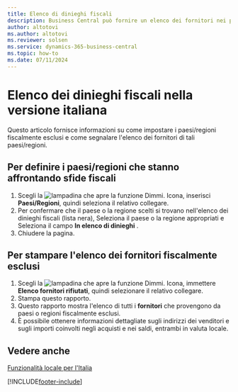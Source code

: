 ```yaml
---
title: Elenco di dinieghi fiscali
description: Business Central può fornire un elenco dei fornitori nei paesi/regioni fiscalmente esclusi nella localizzazione italiana.
author: altotovi
ms.author: altotovi
ms.reviewer: solsen
ms.service: dynamics-365-business-central
ms.topic: how-to
ms.date: 07/11/2024
---
```


# <a name="fiscal-denial-list-in-the-italian-version"></a>Elenco dei dinieghi fiscali nella versione italiana

Questo articolo fornisce informazioni su come impostare i paesi/regioni fiscalmente esclusi e come segnalare l'elenco dei fornitori di tali paesi/regioni.  

## <a name="to-set-up-countriesregions-that-are-facing-fiscal-challenges"></a>Per definire i paesi/regioni che stanno affrontando sfide fiscali

1. Scegli la ![lampadina che apre la funzione Dimmi.](../../media/ui-search/search_small.png "Informazioni sull'operazione che si desidera eseguire") Icona, inserisci **Paesi/Regioni**, quindi seleziona il relativo collegare.
2. Per confermare che il paese o la regione scelti si trovano nell'elenco dei dinieghi fiscali (lista nera), Seleziona il paese o la regione appropriati e Seleziona il campo  **In elenco di dinieghi** .
3. Chiudere la pagina.

## <a name="to-print-the-list-of-fiscally-denied-vendors"></a>Per stampare l'elenco dei fornitori fiscalmente esclusi

1. Scegli la ![lampadina che apre la funzione Dimmi.](../../media/ui-search/search_small.png "Informazioni sull'operazione che si desidera eseguire") Icona, immettere **Elenco fornitori rifiutati**, quindi selezionare il relativo collegare.
2. Stampa questo rapporto.
3. Questo rapporto mostra l'elenco di tutti i **fornitori** che provengono da paesi o regioni fiscalmente esclusi.
4. È possibile ottenere informazioni dettagliate sugli indirizzi dei venditori e sugli importi coinvolti negli acquisti e nei saldi, entrambi in valuta locale.  

## <a name="see-also"></a>Vedere anche
[Funzionalità locale per l'Italia](italy-local-functionality.md)

[!INCLUDE[footer-include](../../includes/footer-banner.md)]

